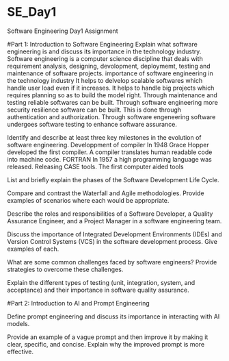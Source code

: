 # SE_Day1
Software Engineering Day1 Assignment

#Part 1: Introduction to Software Engineering
Explain what software engineering is and discuss its importance in the technology industry.
Software engineering is a computer science discipline that deals with requirement analysis, designing, devolopment, deploymemt, 
testing and maintenance of software projects.
importance of software engineering in the technology industry
It helps to delvelop scalable softwares which handle user load even if it increases.
It helps to handle big projects which requires planning so as to build the model right.
Through maintenance and testing reliable softwares can be built.
Through software engineering more security resilience software can be built. This is done
through authentication and authorization.
Through software engeneering software undergoes software testing to enhance software assurance.


Identify and describe at least three key milestones in the evolution of software engineering.
Developpment of compiler In 1948 Grace Hopper developed the first compiler. A compiler translates
human readable code into machine code.
FORTRAN In 1957 a high programming language was released.
Releasing CASE tools. The first computer aided tools 

List and briefly explain the phases of the Software Development Life Cycle.


Compare and contrast the Waterfall and Agile methodologies. Provide examples of scenarios where each would be appropriate.


Describe the roles and responsibilities of a Software Developer, a Quality Assurance Engineer, and a Project Manager in a software engineering team.


Discuss the importance of Integrated Development Environments (IDEs) and Version Control Systems (VCS) in the software development process. Give examples of each.


What are some common challenges faced by software engineers? Provide strategies to overcome these challenges.


Explain the different types of testing (unit, integration, system, and acceptance) and their importance in software quality assurance.


#Part 2: Introduction to AI and Prompt Engineering


Define prompt engineering and discuss its importance in interacting with AI models.


Provide an example of a vague prompt and then improve it by making it clear, specific, and concise. Explain why the improved prompt is more effective.
